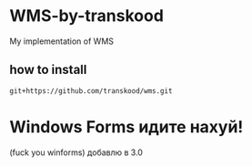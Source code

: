 # WMS-by-transkood
My implementation of WMS

## how to install

``` 
git+https://github.com/transkood/wms.git
```


# Windows Forms идите нахуй! 
(fuck you winforms)
добавлю в 3.0
